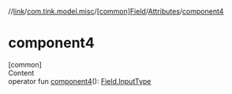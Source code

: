 //[link](../../../index.md)/[com.tink.model.misc](../../index.md)/[[common]Field](../index.md)/[Attributes](index.md)/[component4](component4.md)



# component4  
[common]  
Content  
operator fun [component4](component4.md)(): [Field.InputType](../-input-type/index.md)  




